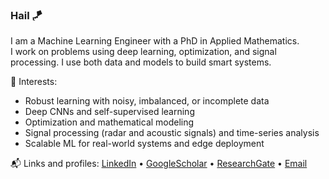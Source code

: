 ### Hail 🪁

I am a Machine Learning Engineer with a PhD in Applied Mathematics.  
I work on problems using deep learning, optimization, and signal processing. I use both data and models to build smart systems.

🧠 Interests:
- Robust learning with noisy, imbalanced, or incomplete data
- Deep CNNs and self-supervised learning
- Optimization and mathematical modeling
- Signal processing (radar and acoustic signals) and time-series analysis 
- Scalable ML for real-world systems and edge deployment

📬 Links and profiles:
[LinkedIn](https://no.linkedin.com/in/ahmet-pala-13v) • [GoogleScholar](https://scholar.google.com/citations?user=6SHnpaYAAAAJ&hl=en) • [ResearchGate](https://www.researchgate.net/profile/Ahmet-Pala-3) • [Email](mailto:ahmtpala13@gmail.com)


